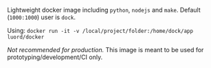 Lightweight docker image including `python`, `nodejs` and `make`. Default (`1000:1000`) user is `dock`.

Using: `docker run -it -v /local/project/folder:/home/dock/app luord/docker`

_Not recommended for production._ This image is meant to be used for prototyping/development/CI only.
